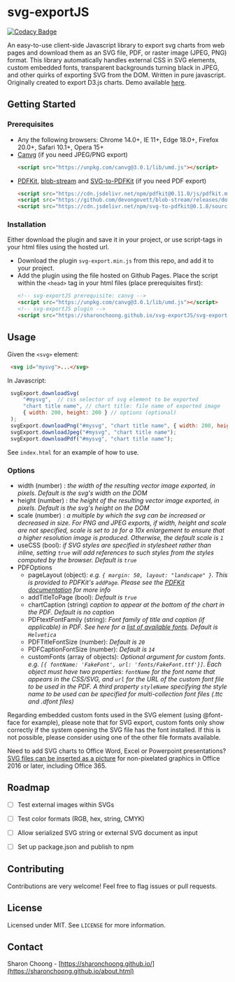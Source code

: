 # svg-exportJS

[![Codacy Badge](https://api.codacy.com/project/badge/Grade/a2677830f9d2432d8061a8151e03fd23)](https://app.codacy.com/gh/sharonchoong/svg-exportJS?utm_source=github.com&utm_medium=referral&utm_content=sharonchoong/svg-exportJS&utm_campaign=Badge_Grade)

An easy-to-use client-side Javascript library to export svg charts from web pages and download them as an SVG file, PDF, or raster image (JPEG, PNG) format. This library automatically handles external CSS in SVG elements, custom embedded fonts, transparent backgrounds turning black in JPEG, and other quirks of exporting SVG from the DOM. Written in pure javascript. Originally created to export D3.js charts.
Demo available [here](https://sharonchoong.github.io/svg-exportJS/index.html).

## Getting Started

### Prerequisites

* Any the following browsers: Chrome 14.0+, IE 11+, Edge 18.0+, Firefox 20.0+, Safari 10.1+, Opera 15+
* [Canvg](https://github.com/canvg/canvg) (if you need JPEG/PNG export)
  ```html
  <script src="https://unpkg.com/canvg@3.0.1/lib/umd.js"></script>
  ```
* [PDFKit](https://github.com/foliojs/pdfkit), [blob-stream](https://github.com/devongovett/blob-stream) and [SVG-to-PDFKit](https://github.com/alafr/SVG-to-PDFKit) (if you need PDF export)
  ```html
  <script src="https://cdn.jsdelivr.net/npm/pdfkit@0.11.0/js/pdfkit.min.js"></script>
  <script src="https://github.com/devongovett/blob-stream/releases/download/v0.1.3/blob-stream.js"></script>
  <script src="https://cdn.jsdelivr.net/npm/svg-to-pdfkit@0.1.8/source.min.js"></script>
  ```


### Installation

Either download the plugin and save it in your project, or use script-tags in your html files using the hosted url.

* Download the plugin `svg-export.min.js` from this repo, and add it to your project. 
* Add the plugin using the file hosted on Github Pages. Place the script within the `<head>` tag in your html files (place prerequisites first):
   ```html
   <!-- svg-exportJS prerequisite: canvg -->
   <script src="https://unpkg.com/canvg@3.0.1/lib/umd.js"></script>
   <!-- svg-exportJS plugin -->
   <script src="https://sharonchoong.github.io/svg-exportJS/svg-export.min.js"></script>
   ```

## Usage
Given the `<svg>` element:
   ```html
    <svg id="mysvg">...</svg>
   ```
In Javascript:
   ```javascript
    svgExport.downloadSvg(
        "#mysvg",  // css selector of svg element to be exported
        "chart title name", // chart title: file name of exported image
        { width: 200, height: 200 } // options (optional)
    );
    svgExport.downloadPng("#mysvg", "chart title name", { width: 200, height: 200 });
    svgExport.downloadJpeg("#mysvg", "chart title name");
    svgExport.downloadPdf("#mysvg", "chart title name");
   ```
See `index.html` for an example of how to use.

### Options

* width (number) :  _the width of the resulting vector image exported, in pixels. Default is the svg's width on the DOM_
* height (number) :  _the height of the resulting vector image exported, in pixels. Default is the svg's height on the DOM_
* scale (number) :  _a multiple by which the svg can be increased or decreased in size. For PNG and JPEG exports, if width, height and scale are not specified, scale is set to `10` for a 10x enlargement to ensure that a higher resolution image is produced. Otherwise, the default scale is `1`_
* useCSS (bool):  _if SVG styles are specified in stylesheet rather than inline, setting `true` will add references to such styles from the styles computed by the browser. Default is `true`_
* PDFOptions
    * pageLayout (object): _e.g. `{ margin: 50, layout: "landscape" }`.  This is provided to PDFKit's `addPage`. Please see the [PDFKit documentation](https://pdfkit.org/docs/getting_started.html#adding_pages) for more info_
    * addTitleToPage (bool): _Default is `true`_
    * chartCaption (string) _caption to appear at the bottom of the chart in the PDF.  Default is no caption_
    * PDFtextFontFamily (string): _Font family of title and caption (if applicable) in PDF. See here for a [list of available fonts](http://pdfkit.org/docs/text.html#fonts). Default is `Helvetica`_
    * PDFTitleFontSize (number): _Default is `20`_
    * PDFCaptionFontSize (number):  _Default is `14`_
    * customFonts (array of objects): _Optional argument for custom fonts. e.g. `[{ fontName: 'FakeFont', url: 'fonts/FakeFont.ttf'}]`. Each object must have two properties: `fontName` for the font name that appears in the CSS/SVG, and `url` for the URL of the custom font file to be used in the PDF. A third property `styleName` specifying the style name to be used can be specified for multi-collection font files (.ttc and .dfont files)_ 

    
Regarding embedded custom fonts used in the SVG element (using @font-face for example), please note that for SVG export, custom fonts only show correctly if the system opening the SVG file has the font installed.  If this is not possible, please consider using one of the other file formats available.


Need to add SVG charts to Office Word, Excel or Powerpoint presentations? [SVG files can be inserted as a picture](https://support.microsoft.com/en-us/office/edit-svg-images-in-microsoft-office-365-69f29d39-194a-4072-8c35-dbe5e7ea528c) for non-pixelated graphics in Office 2016 or later, including Office 365.

## Roadmap
- [ ] Test external images within SVGs
- [ ] Test color formats (RGB, hex, string, CMYK)
- [ ] Allow serialized SVG string or external SVG document as input
- [ ] Set up package.json and publish to npm


## Contributing
Contributions are very welcome! Feel free to flag issues or pull requests.


## License

Licensed under MIT. See `LICENSE` for more information.


## Contact

Sharon Choong -  [https://sharonchoong.github.io/](https://sharonchoong.github.io/about.html)
